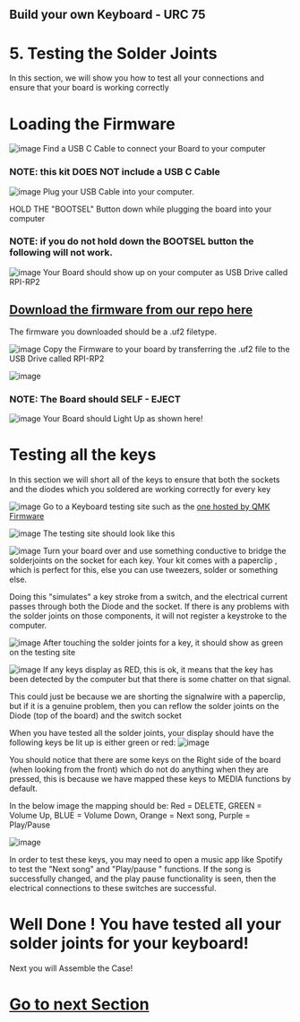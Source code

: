 ## Build your own Keyboard - URC 75

# 5. Testing the Solder Joints

In this section, we will show you how to test all your connections and ensure that your board is working correctly

# Loading the Firmware 

![image](/Build_Instructions/5_Testing_Solder_Joints_img/Flash%20the%20Firmware%20to%20Test%20the%20LEDS/1.JPG)
  Find a USB C Cable to connect your Board to your computer <br/>

### NOTE: this kit DOES NOT include a USB C Cable 

![image](/Build_Instructions/5_Testing_Solder_Joints_img/Flash%20the%20Firmware%20to%20Test%20the%20LEDS/3.JPG)
  Plug your USB Cable into your computer. 
  
  HOLD THE "BOOTSEL" Button down while plugging the board into your computer <br/>

### NOTE: if you do not hold down the BOOTSEL button the following will not work.

![image](/Build_Instructions/5_Testing_Solder_Joints_img/Flash%20the%20Firmware%20to%20Test%20the%20LEDS/4.JPG)
  Your Board should show up on your computer as USB Drive called RPI-RP2 <br/>

## [Download the firmware from our repo here](/Firmware/urc75/urc75_FIRMWARE.uf2)

The firmware you downloaded should be a .uf2 filetype. 

![image](/Build_Instructions/5_Testing_Solder_Joints_img/Flash%20the%20Firmware%20to%20Test%20the%20LEDS/5.JPG)
  Copy the Firmware to your board by transferring the .uf2 file to the USB Drive called RPI-RP2 <br/>



![image](/Build_Instructions/5_Testing_Solder_Joints_img/Flash%20the%20Firmware%20to%20Test%20the%20LEDS/7.JPG)
  ### NOTE: The Board should SELF - EJECT <br/>

![image](/Build_Instructions/5_Testing_Solder_Joints_img/Flash%20the%20Firmware%20to%20Test%20the%20LEDS/8.JPG)
 Your Board should Light Up as shown here!  <br/>

# Testing all the keys
In this section we will short all of the keys to ensure that both the sockets and the diodes which you soldered are working correctly for every key

![image](/Build_Instructions/5_Testing_Solder_Joints_img/Flash%20the%20Firmware%20to%20Test%20the%20LEDS/9.JPG)
Go to a Keyboard testing site such as the [one hosted by QMK Firmware](https://config.qmk.fm/#/test)  <br/>

![image](/Build_Instructions/5_Testing_Solder_Joints_img/Flash%20the%20Firmware%20to%20Test%20the%20LEDS/10.JPG)
 The testing site should look like this   <br/>

![image](/Build_Instructions/5_Testing_Solder_Joints_img/Flash%20the%20Firmware%20to%20Test%20the%20LEDS/11.JPG)
 Turn your board over and use something conductive to bridge the solderjoints on the socket for each key. Your kit comes with a paperclip , which is perfect for this, else you can use tweezers, solder or something else.   
 
 Doing this "simulates" a key stroke from a switch, and the electrical current passes through both the Diode and the socket. If there is any problems with the solder joints on those components, it will not register a keystroke to the computer.
   <br/>

![image](/Build_Instructions/5_Testing_Solder_Joints_img/Flash%20the%20Firmware%20to%20Test%20the%20LEDS/12.JPG)
After touching the solder joints for a key, it should show as green on the testing site   <br/>

![image](/Build_Instructions/5_Testing_Solder_Joints_img/Flash%20the%20Firmware%20to%20Test%20the%20LEDS/13.JPG)
If any keys display as RED, this is ok, it means that the key has been detected by the computer but that there is some chatter on that signal. 

This could just be because we are shorting the signalwire with a paperclip, but if it is a genuine problem, then you can reflow the solder joints on the Diode (top of the board) and the switch socket <br/>

When you have tested all the solder joints, your display should have the following keys be lit up is either green or red: 
![image](/Build_Instructions/5_Testing_Solder_Joints_img/Flash%20the%20Firmware%20to%20Test%20the%20LEDS/CorrectKeys.png)

You should notice that there are some keys on the Right side of the board (when looking from the front) which do not do anything when they are pressed, this is because we have mapped these keys to MEDIA functions by default. 

In the below image the mapping should be: 
Red = DELETE, GREEN = Volume Up, BLUE = Volume Down, Orange = Next song, Purple = Play/Pause

![image](/Build_Instructions/5_Testing_Solder_Joints_img/Flash%20the%20Firmware%20to%20Test%20the%20LEDS/Media%20Keys.JPG)

In order to test these keys, you may need to open a music app like Spotify to test the "Next song" and "Play/pause " functions. If the song is successfully changed, and the play pause functionality is seen, then the electrical connections to these switches are successful.

# Well Done ! You have tested all your solder joints for your keyboard! 

Next you will Assemble the Case!

# [Go to next Section](/Build_Instructions/6_Heatset_and_Case_Assembly.md)

